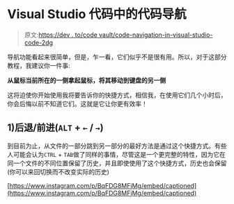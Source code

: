 # Visual Studio 代码中的代码导航

> 原文:[https://dev . to/code vault/code-navigation-in-visual-studio-code-2dg](https://dev.to/codevault/code-navigation-in-visual-studio-code-2dg)

导航功能看起来很简单，但是，乍一看，它们似乎不是很有用。所以，对于这部分教程，我建议你一件事:

**从鼠标当前所在的一侧拿起鼠标，将其移动到键盘的另一侧**

这将迫使你开始使用我将要告诉你的快捷方式，相信我，在使用它们几个小时后，你会后悔以前不知道它们。这就是它让你更有效率！

## 1)后退/前进(`ALT` + `←` / `→`)

到目前为止，从文件的一部分跳到另一部分的最好方法是通过这个快捷方式。有些人可能会认为`CTRL` + `TAB`做了同样的事情，尽管这是一个更完整的特性，因为它在同一个文件的不同位置保留了历史，并且即使使用了这个快捷方式，历史也会保留(你可以来回切换而不改变实际的历史)

[https://www.instagram.com/p/BqFDG8MFjMg/embed/captioned](https://www.instagram.com/p/BqFDG8MFjMg/embed/captioned)